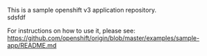 This is a sample openshift v3 application repository.  
sdsfdf




For instructions on how to use it, please see: https://github.com/openshift/origin/blob/master/examples/sample-app/README.md
